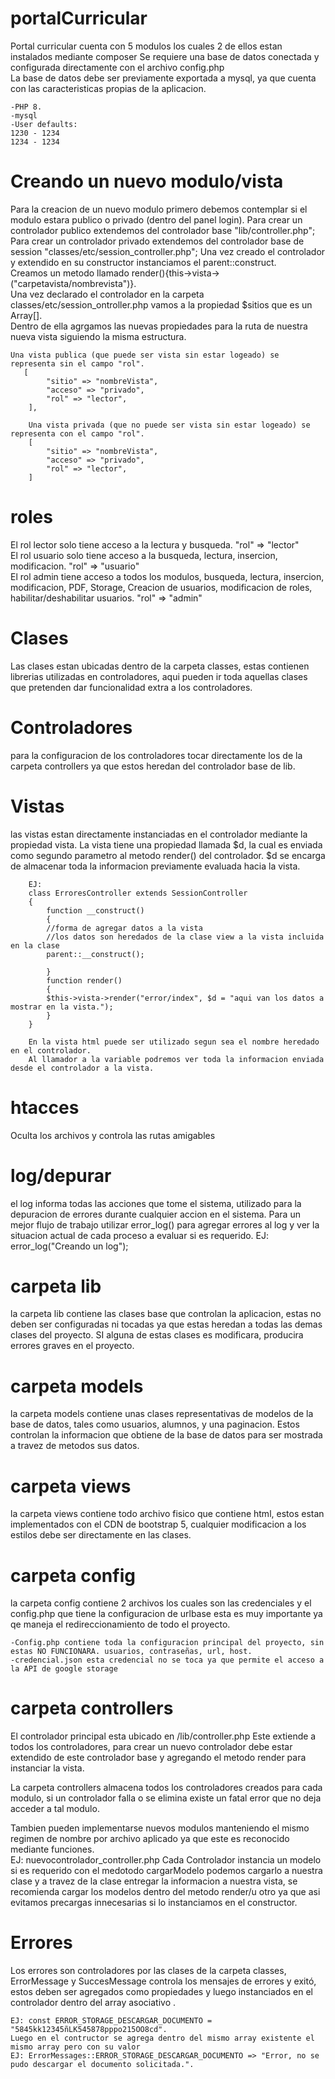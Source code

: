 # portalCurricular
Portal curricular cuenta con 5 modulos los cuales 2 de ellos estan instalados mediante composer
Se requiere una base de datos conectada y configurada directamente con el archivo config.php       
La base de datos debe ser previamente exportada a mysql, ya que cuenta con las caracteristicas propias de la aplicacion.

	-PHP 8.                                                                                                                                      
	-mysql                                
	-User defaults:                                                          
	1230 - 1234                                                 
	1234 - 1234  


# Creando un nuevo modulo/vista
Para la creacion de un nuevo modulo primero debemos contemplar si el modulo estara publico o privado (dentro del panel login).
Para crear un controlador publico extendemos del controlador base "lib/controller.php";
Para crear un controlador privado extendemos del controlador base de session "classes/etc/session_controller.php";
Una vez creado el controlador y extendido en su constructor instanciamos el parent::construct.                        
Creamos un metodo llamado render(){this->vista->("carpetavista/nombrevista")}.                    
Una vez declarado el controlador en la carpeta classes/etc/session_ontroller.php vamos a la propiedad $sitios que es un Array[].              
Dentro de ella agrgamos las nuevas propiedades para la ruta de nuestra nueva vista siguiendo la misma estructura.           
    
	Una vista publica (que puede ser vista sin estar logeado) se representa sin el campo "rol".					
       [				
            "sitio" => "nombreVista",                                           
            "acceso" => "privado",                                              
            "rol" => "lector",                                                                                  
        ],                                                                               
        
        Una vista privada (que no puede ser vista sin estar logeado) se representa con el campo "rol".					
        [				
            "sitio" => "nombreVista",                                           
            "acceso" => "privado",                                              
            "rol" => "lector",                                                                                  
        ]
										
# roles
El rol lector solo tiene acceso a la lectura y busqueda.
	 "rol" => "lector"                                                      
El rol usuario solo tiene acceso a la busqueda, lectura, insercion, modificacion.
	  "rol" => "usuario"                                                                    
El rol admin tiene acceso a todos los modulos, busqueda, lectura, insercion, modificacion, PDF, Storage, Creacion de usuarios, modificacion de roles, habilitar/deshabilitar usuarios.
	   "rol" => "admin"                                                             


# Clases
Las clases estan ubicadas dentro de la carpeta classes, estas contienen librerias utilizadas en controladores, aqui pueden ir toda aquellas clases que pretenden dar funcionalidad extra a los controladores.

# Controladores
para la configuracion de los controladores tocar directamente los de la carpeta controllers ya que estos heredan del controlador base de lib.

# Vistas
las vistas estan directamente instanciadas en el controlador mediante la propiedad vista.
La vista tiene una propiedad llamada $d, la cual es enviada como segundo parametro al metodo render() del controlador.
$d se encarga de almacenar toda la informacion previamente evaluada hacia la vista.


		EJ:
		class ErroresController extends SessionController
		{
		    function __construct()
		    {
			//forma de agregar datos a la vista
			//los datos son heredados de la clase view a la vista incluida en la clase
			parent::__construct();

		    }
		    function render()
		    {
			$this->vista->render("error/index", $d = "aqui van los datos a mostrar en la vista.");
		    }
		}

		En la vista html puede ser utilizado segun sea el nombre heredado en el controlador.
		Al llamador a la variable podremos ver toda la informacion enviada desde el controlador a la vista.

# htacces
Oculta los archivos y controla las rutas amigables

# log/depurar
el log informa todas las acciones que tome el sistema, utilizado para la depuracion de errores durante cualquier accion en el sistema.
Para un mejor flujo de trabajo utilizar error_log() para agregar errores al log y ver la situacion actual de cada proceso a evaluar si es requerido.
EJ: error_log("Creando un log");

# carpeta lib
la carpeta lib contiene las clases base que controlan la aplicacion, estas no deben ser configuradas ni tocadas ya que estas heredan a todas las demas clases del proyecto. SI alguna de estas clases es modificara, producira errores graves en el proyecto.

# carpeta models
la carpeta models contiene unas clases representativas de modelos de la base de datos, tales como usuarios, alumnos, y una paginacion.
Estos controlan la informacion que obtiene de la base de datos para ser mostrada a travez de metodos sus datos.

# carpeta views
la carpeta views contiene todo archivo fisico que contiene html, estos estan implementados con el CDN de bootstrap 5, cualquier modificacion a los estilos debe ser directamente en las clases.

# carpeta config
la carpeta config contiene 2 archivos los cuales son las credenciales y el config.php que tiene la configuracion de urlbase esta es muy importante ya qe maneja el redireccionamiento de todo el proyecto.

	-Config.php contiene toda la configuracion principal del proyecto, sin estas NO FUNCIONARA. usuarios, contraseñas, url, host.
	-credencial.json esta credencial no se toca ya que permite el acceso a la API de google storage

# carpeta controllers
El controlador principal esta ubicado en /lib/controller.php
Este extiende a todos los controladores, para crear un nuevo controlador debe estar extendido de este controlador base y agregando el metodo render para instanciar la vista.		

La carpeta controllers almacena todos los controladores creados para cada modulo, si un controlador falla o se elimina existe un fatal error que no deja acceder a tal modulo.						

Tambien pueden implementarse nuevos modulos manteniendo el mismo regimen de nombre por archivo aplicado ya que este es reconocido mediante funciones.			
EJ: nuevocontrolador_controller.php
Cada Controlador instancia un modelo si es requerido con el medotodo cargarModelo podemos cargarlo a nuestra clase y a travez de la clase entregar la 		informacion a nuestra vista, se recomienda cargar los modelos dentro del metodo render/u otro ya que asi evitamos precargas innecesarias si lo instanciamos en el constructor.

# Errores
Los errores son controladores por las clases de la carpeta classes, ErrorMessage y SuccesMessage controla los mensajes de errores y exitó, estos deben ser agregados como propiedades y luego instanciados en el controlador dentro del array asociativo .

	EJ: const ERROR_STORAGE_DESCARGAR_DOCUMENTO = "5845kk12345ñLK545878pppo215OO8cd".					
	Luego en el contructor se agrega dentro del mismo array existente el mismo array pero con su valor 				
	EJ: ErrorMessages::ERROR_STORAGE_DESCARGAR_DOCUMENTO => "Error, no se pudo descargar el documento solicitada.".				
